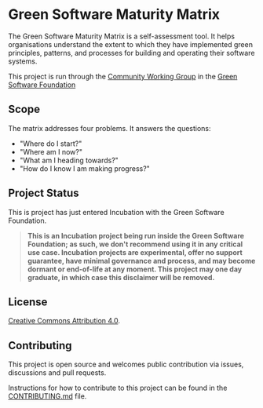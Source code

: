 # Green Software Maturity Matrix

The Green Software Maturity Matrix is a self-assessment tool. It helps organisations understand the extent to which they have implemented green principles, patterns, and processes for building and operating their software systems.

This project is run through the [Community Working Group](https://grnsft.org/community-wg) in the [Green Software Foundation](https://greensoftware.foundation)

## Scope
The matrix addresses four problems. It answers the questions:

* "Where do I start?"
* "Where am I now?"
* "What am I heading towards?"
* "How do I know I am making progress?"

## Project Status

This is project has just entered Incubation with the Green Software Foundation.

> **This is an Incubation project being run inside the Green Software Foundation; as such, we don't recommend using it in any critical use case. Incubation projects are experimental, offer no support guarantee, have minimal governance and process, and may become dormant or end-of-life at any moment. This project may one day graduate, in which case this disclaimer will be removed.**

## License
[Creative Commons Attribution 4.0](https://creativecommons.org/licenses/by/4.0/).

## Contributing
This project is open source and welcomes public contribution via issues, discussions and pull requests.

Instructions for how to contribute to this project can be found in the [CONTRIBUTING.md](CONTRIBUTING.md) file.
